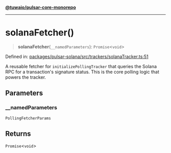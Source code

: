 [**@tuwaio/pulsar-core-monorepo**](../../../README.md)

***

# solanaFetcher()

> **solanaFetcher**(`__namedParameters`): `Promise`\<`void`\>

Defined in: [packages/pulsar-solana/src/trackers/solanaTracker.ts:51](https://github.com/TuwaIO/pulsar-core/blob/494f4105ae0c6206b7fb474bf50e2b00399fd8c0/packages/pulsar-solana/src/trackers/solanaTracker.ts#L51)

A reusable fetcher for `initializePollingTracker` that queries the Solana RPC for a transaction's signature status.
This is the core polling logic that powers the tracker.

## Parameters

### \_\_namedParameters

`PollingFetcherParams`

## Returns

`Promise`\<`void`\>
